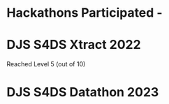 # Hackathons Participated - 
# DJS S4DS Xtract 2022
  Reached Level 5 (out of 10)
# DJS S4DS Datathon 2023
